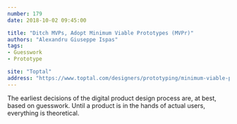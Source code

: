 ```yaml
---
number: 179
date: 2018-10-02 09:45:00

title: "Ditch MVPs, Adopt Minimum Viable Prototypes (MVPr)"
authors: "Alexandru Giuseppe Ispas"
tags:
- Guesswork
- Prototype

site: "Toptal"
address: "https://www.toptal.com/designers/prototyping/minimum-viable-prototype"
---
```


The earliest decisions of the digital product design process are, at best, based on guesswork. Until a product is in the hands of actual users, everything is theoretical.
